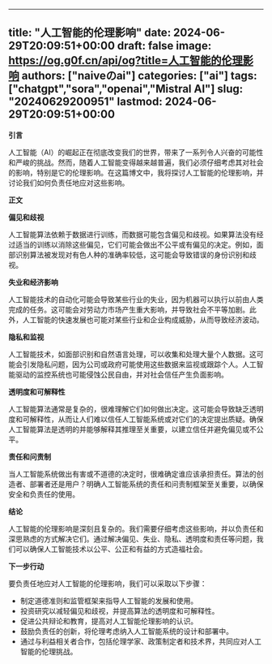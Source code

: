 
---
title: "人工智能的伦理影响"
date: 2024-06-29T20:09:51+00:00
draft: false
image: https://og.g0f.cn/api/og?title=人工智能的伦理影响
authors: ["naiveのai"]
categories: ["ai"]
tags: ["chatgpt","sora","openai","Mistral AI"]
slug: "20240629200951"
lastmod: 2024-06-29T20:09:51+00:00
---
**引言**

人工智能（AI）的崛起正在彻底改变我们的世界，带来了一系列令人兴奋的可能性和严峻的挑战。然而，随着人工智能变得越来越普遍，我们必须仔细考虑其对社会的影响，特别是它的伦理影响。在这篇博文中，我将探讨人工智能的伦理影响，并讨论我们如何负责任地应对这些影响。

**正文**

**偏见和歧视**

人工智能算法依赖于数据进行训练，而数据可能包含偏见和歧视。如果算法没有经过适当的训练以消除这些偏见，它们可能会做出不公平或有偏见的决定。例如，面部识别算法被发现对有色人种的准确率较低，这可能会导致错误的身份识别和歧视。

**失业和经济影响**

人工智能技术的自动化可能会导致某些行业的失业，因为机器可以执行以前由人类完成的任务。这可能会对劳动力市场产生重大影响，并导致社会不平等加剧。此外，人工智能的快速发展也可能对某些行业和企业构成威胁，从而导致经济波动。

**隐私和监视**

人工智能技术，如面部识别和自然语言处理，可以收集和处理大量个人数据。这可能会引发隐私问题，因为公司或政府可能使用这些数据来监视或跟踪个人。人工智能驱动的监控系统也可能侵蚀公民自由，并对社会信任产生负面影响。

**透明度和可解释性**

人工智能算法通常是复杂的，很难理解它们如何做出决定。这可能会导致缺乏透明度和可解释性，从而让人们难以信任人工智能系统或对它们的决定提出质疑。确保人工智能算法是透明的并能够解释其推理至关重要，以建立信任并避免偏见或不公平。

**责任和问责制**

当人工智能系统做出有害或不道德的决定时，很难确定谁应该承担责任。算法的创造者、部署者还是用户？明确人工智能系统的责任和问责制框架至关重要，以确保安全和负责任的使用。

**结论**

人工智能的伦理影响是深刻且复杂的。我们需要仔细考虑这些影响，并以负责任和深思熟虑的方式解决它们。通过解决偏见、失业、隐私、透明度和责任等问题，我们可以确保人工智能技术以公平、公正和有益的方式造福社会。

**下一步行动**

要负责任地应对人工智能的伦理影响，我们可以采取以下步骤：

* 制定道德准则和监管框架来指导人工智能的发展和使用。
* 投资研究以减轻偏见和歧视，并提高算法的透明度和可解释性。
* 促进公共辩论和教育，提高对人工智能伦理影响的认识。
* 鼓励负责任的创新，将伦理考虑纳入人工智能系统的设计和部署中。
* 通过与利益相关者合作，包括伦理学家、政策制定者和技术界，共同应对人工智能的伦理挑战。